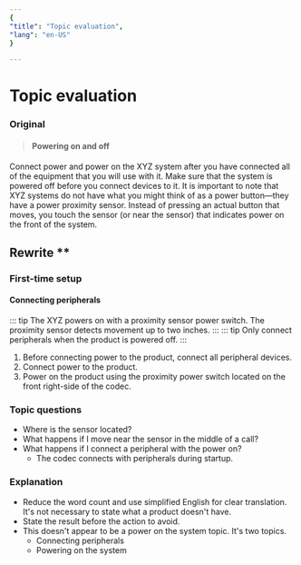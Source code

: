 ```yaml
---
{
"title": "Topic evaluation",
"lang": "en-US"
}

---
```

# Topic evaluation

### Original

> #### Powering on and off
Connect power and power on the XYZ system after you have connected all of the equipment that you will use with it. Make sure that the system is powered off before you connect devices to it. It is important to note that XYZ systems do not have what you might think of as a power button—they have a power proximity sensor. Instead of pressing an actual button that moves, you touch the sensor (or near the sensor) that indicates power  on the front of the system.

## Rewrite **

### First-time setup
#### Connecting peripherals

::: tip
The XYZ powers on with a proximity sensor power switch. The proximity sensor detects movement up to two inches.
:::
::: tip
Only connect peripherals when the product is powered off.
:::

1. Before connecting power to the product, connect all peripheral devices.
2. Connect power to the product.
3. Power on the product using the proximity power switch located on the front right-side of the codec.

### Topic questions
* Where is the sensor located?
* What happens if I move near the sensor in the middle of a call?
* What happens if I connect a peripheral with the power on?
	* The codec connects with peripherals during startup.

### Explanation
* Reduce the word count and use simplified English for clear translation. It's not necessary to state what a product  doesn't have.
* State the result before the action to avoid.
* This doesn't appear to be a power on the system topic. It's two topics.
	* Connecting peripherals
	* Powering on the system

